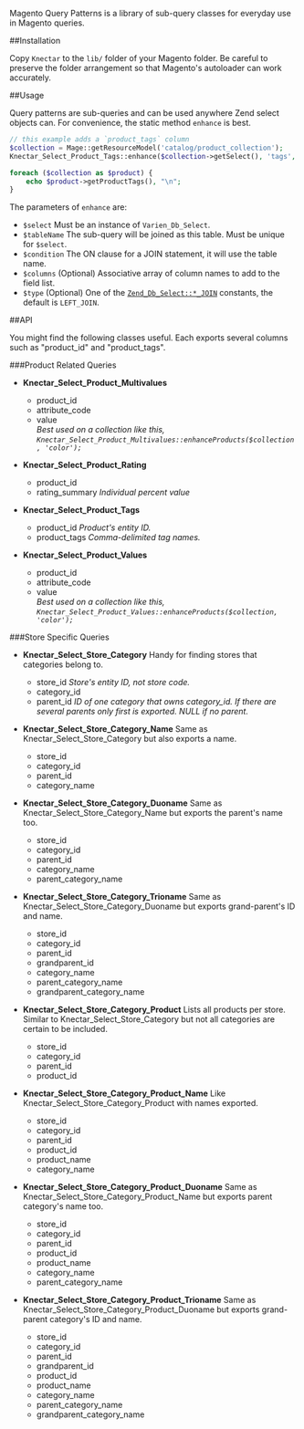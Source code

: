Magento Query Patterns is a library of sub-query classes for everyday use in Magento queries.

##Installation

Copy `Knectar` to the `lib/` folder of your Magento folder. 
Be careful to preserve the folder arrangement so that Magento's autoloader can work accurately.

##Usage

Query patterns are sub-queries and can be used anywhere Zend select objects can.
For convenience, the static method `enhance` is best.

```php
// this example adds a `product_tags` column
$collection = Mage::getResourceModel('catalog/product_collection');
Knectar_Select_Product_Tags::enhance($collection->getSelect(), 'tags', 'tags.product_id=e.entity_id');

foreach ($collection as $product) {
    echo $product->getProductTags(), "\n";
}
```

The parameters of `enhance` are:

- `$select` Must be an instance of `Varien_Db_Select`.
- `$tableName` The sub-query will be joined as this table. Must be unique for `$select`.
- `$condition` The ON clause for a JOIN statement, it will use the table name.
- `$columns` (Optional) Associative array of column names to add to the field list.
- `$type` (Optional) One of the [`Zend_Db_Select::*_JOIN`](http://framework.zend.com/manual/en/zend.db.select.html#zend.db.select.building.join) constants, the default is `LEFT_JOIN`.

##API

You might find the following classes useful. Each exports several columns such as "product_id" and "product_tags".

###Product Related Queries

- **Knectar_Select_Product_Multivalues**
  - product_id
  - attribute_code
  - value  
  *Best used on a collection like this, `Knectar_Select_Product_Multivalues::enhanceProducts($collection, 'color');`*

- **Knectar_Select_Product_Rating**
  - product_id
  - rating_summary *Individual percent value*

- **Knectar_Select_Product_Tags**
  - product_id *Product's entity ID.*
  - product_tags *Comma-delimited tag names.*

- **Knectar_Select_Product_Values**
  - product_id
  - attribute_code
  - value  
  *Best used on a collection like this, `Knectar_Select_Product_Values::enhanceProducts($collection, 'color');`*

###Store Specific Queries 

- **Knectar_Select_Store_Category**
  Handy for finding stores that categories belong to.
  - store_id *Store's entity ID, not store code.*
  - category_id
  - parent_id *ID of one category that owns category_id. If there are several parents only first is exported. NULL if no parent.*

- **Knectar_Select_Store_Category_Name**
  Same as Knectar_Select_Store_Category but also exports a name.
  - store_id
  - category_id
  - parent_id
  - category_name

- **Knectar_Select_Store_Category_Duoname**
  Same as Knectar_Select_Store_Category_Name but exports the parent's name too.
  - store_id
  - category_id
  - parent_id
  - category_name
  - parent_category_name

- **Knectar_Select_Store_Category_Trioname**
  Same as Knectar_Select_Store_Category_Duoname but exports grand-parent's ID and name.
  - store_id
  - category_id
  - parent_id
  - grandparent_id
  - category_name
  - parent_category_name
  - grandparent_category_name

- **Knectar_Select_Store_Category_Product**
  Lists all products per store. Similar to Knectar_Select_Store_Category but not all categories are certain to be included.
  - store_id
  - category_id
  - parent_id
  - product_id

- **Knectar_Select_Store_Category_Product_Name**
  Like Knectar_Select_Store_Category_Product with names exported.
  - store_id
  - category_id
  - parent_id
  - product_id
  - product_name
  - category_name

- **Knectar_Select_Store_Category_Product_Duoname**
  Same as Knectar_Select_Store_Category_Product_Name but exports parent category's name too.
  - store_id
  - category_id
  - parent_id
  - product_id
  - product_name
  - category_name
  - parent_category_name

- **Knectar_Select_Store_Category_Product_Trioname**
  Same as Knectar_Select_Store_Category_Product_Duoname but exports grand-parent category's ID and name.
  - store_id
  - category_id
  - parent_id
  - grandparent_id
  - product_id
  - product_name
  - category_name
  - parent_category_name
  - grandparent_category_name
